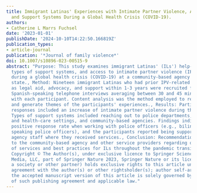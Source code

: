 ```yaml
---
title: Immigrant Latinas' Experiences with Intimate Partner Violence, Access to Services,
  and Support Systems During a Global Health Crisis (COVID-19).
authors:
- Catherine L Marrs Fuchsel
date: '2023-01-01'
publishDate: '2024-10-10T14:22:50.166819Z'
publication_types:
- article-journal
publication: '*Journal of family violence*'
doi: 10.1007/s10896-023-00515-9
abstract: "Purpose: This study examines immigrant Latinas' (ILs') help-seeking behaviors,
  types of support systems, and access to intimate partner violence (IPV) services
  during a global health crisis (COVID-19) at a community-based agency in a Northeastern
  state., Method: Nineteen immigrant Latinas who had prior IPV-related services such
  as legal aid, advocacy, and support within 1-3 years were recruited for the study.
  Spanish-speaking telephone interviews averaging between 30 and 45 min were conducted
  with each participant. Content analysis was the method employed to review the data
  and generate themes of the participants' experiences., Results: Participants' qualitative
  responses included an increase of intimate partner violence during the pandemic.
  Types of support systems included reaching out to police departments, hospitals
  and health-care settings, and community-based agencies. Findings indicated a 47%
  positive response rate when working with police officers (e.g., bilingual Spanish-English
  speaking police officers), and the participants reported being supported by the
  agency staff where they received services., Conclusion: Recommendations are provided
  to the community-based agency and other service providers regarding ongoing delivery
  of services and best practices for ILs throughout the pandemic transitions and beyond.
  Copyright © The Author(s), under exclusive licence to Springer Science+Business
  Media, LLC, part of Springer Nature 2023, Springer Nature or its licensor (e.g.
  a society or other partner) holds exclusive rights to this article under a publishing
  agreement with the author(s) or other rightsholder(s); author self-archiving of
  the accepted manuscript version of this article is solely governed by the terms
  of such publishing agreement and applicable law."
---
```

